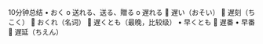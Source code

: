 10分钟总结
•	おく
o	送れる、送る、贈る
o	遅れる
	遅い（おそい）
	遅刻（ちこく）
	おくれ（名词）
	遅くとも（最晚，比较级）
•	早くとも
	遅番
•	早番
	遅延（ちえん）
